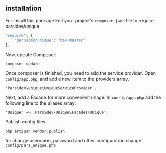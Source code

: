 installation
------------
For install this package Edit your project's ```composer.json``` file to require parsidev/unique

```php
"require": {
    "parsidev/unique": "dev-master"
},
```

Now, update Composer:
```
composer update
```

Once composer is finished, you need to add the service provider. Open ```config/app.php```, and add a new item to the providers array.
```
'Parsidev\Unique\UniqueServiceProvider',
```
Next, add a Facade for more convenient usage. In ```config/app.php``` add the following line to the aliases array:
```
'Unique' => 'Parsidev\Unique\Facades\Unique',
```

Publish config files:
```
php artisan vendor:publish
```
for change username, password and other configuration change ```config/pars_unique.php```

